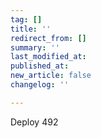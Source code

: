 ```yaml
---
tag: []
title: ''
redirect_from: []
summary: ''
last_modified_at: 
published_at: 
new_article: false
changelog: ''

---
```

Deploy 492
